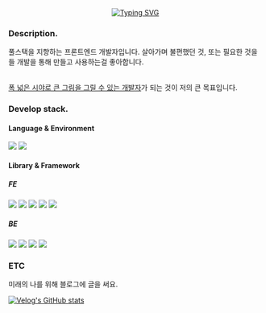 <div align="center">
<a href="https://git.io/typing-svg"><img src="https://readme-typing-svg.demolab.com?font=Josefin+Sans&weight=600&size=25&duration=3000&pause=100&color=C5CCF7&background=F25EFF00&center=true&vCenter=true&random=false&width=435&lines=Hi+there+%3A);gingaminga's+playground%F0%9F%8E%88" alt="Typing SVG" /></a>
<!-- https://readme-typing-svg.demolab.com/demo/ -->
</div>

### Description.

<p>
풀스택을 지향하는 프론트엔드 개발자입니다.
살아가며 불편했던 것, 또는 필요한 것을들 개발을 통해 만들고 사용하는걸 좋아합니다.<br/><br/>

<u>폭 넓은 시야로 큰 그림을 그릴 수 있는 개발자</u>가 되는 것이 저의 큰 목표입니다.

</p>

### Develop stack.

#### Language & Environment

<img src="https://shields.io/badge/typescript-3178C6?logo=typescript&logoColor=FFF&style=for-the-badge"/> <img src="https://shields.io/badge/node.js-339933?logo=nodedotjs&logoColor=FFF&style=for-the-badge"/>

#### Library & Framework

##### FE

<img src="https://shields.io/badge/react-61DAFB?style=for-the-badge&logo=redux&logoColor=white"/>
<img src="https://img.shields.io/badge/redux-764ABC?style=for-the-badge&logo=redux&logoColor=white"/>
<img src="https://img.shields.io/badge/styled_components-DB7093?style=for-the-badge&logo=styledComponents&logoColor=white"/>
<img src="https://img.shields.io/badge/styled_components-DB7093?style=for-the-badge&logo=styledComponents&logoColor=white"/>
<img src="https://img.shields.io/badge/react_query-FF4154?style=for-the-badge&logo=reactquery&logoColor=white"/>

##### BE

<img src="https://img.shields.io/badge/express.js-000000?style=for-the-badge&logo=express&logoColor=white"/> <img src="https://img.shields.io/badge/nodemon-76D04B?style=for-the-badge&logo=nodemon&logoColor=white"/> <img src="https://img.shields.io/badge/mysql-4479A1?style=for-the-badge&logo=mysql&logoColor=white"/> <img src="https://img.shields.io/badge/redis-DC382D?style=for-the-badge&logo=redis&logoColor=white"/>

### ETC

미래의 나를 위해 블로그에 글을 써요.<br/>

[![Velog's GitHub stats](https://velog-readme-stats.vercel.app/api?name=gingaminga)](https://github.com/eungyeole/velog-readme-stats)
